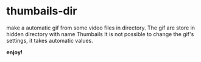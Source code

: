 # thumbails-dir
make a automatic gif from some video files in directory.
The gif are store in hidden directory with name Thumbails
It is not possible to change the gif's settings, it takes
automatic values.

**enjoy!**
